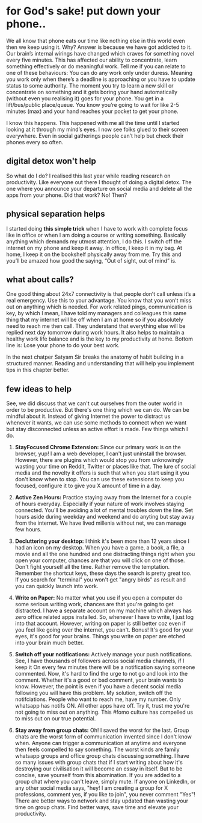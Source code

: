 # for God's sake! put down your phone..

We all know that phone eats our time like nothing else in this world even then we keep using it. Why? Answer is because we have got addicted to it.
Our brain’s internal wirings have changed which craves for something novel every five minutes. This has affected our ability to concentrate, learn something effectively or do meaningful work.
Tell me if you can relate to one of these behaviours:
You can do any work only under duress. Meaning you work only when there’s a deadline is approaching or you have to update status to some authority.
The moment you try to learn a new skill or concentrate on something and it gets boring your hand automatically (without even you realising it) goes for your phone.
You get in a lift/bus/public place/queue. You know you’re going to wait for like 2-5 minutes (max) and your hand reaches your pocket to get your phone.

I know this happens. This happened with me all the time until I started looking at it through my mind’s eyes. I now see folks glued to their screen everywhere. Even in social gatherings people can’t help but check their phones every so often.

## digital detox won't help

So what do I do? I realised this last year while reading research on productivity. Like everyone out there I thought of doing a digital detox. The one where you announce your departure on social media and delete all the apps from your phone. Did that work? No! Then?

## physical separation helps

I started doing **this simple trick** when I have to work with complete focus like in office or when I am doing a course or writing something. Basically anything which demands my utmost attention, I do this. I switch off the internet on my phone and keep it away. In office, I keep it in my bag. At home, I keep it on the bookshelf physically away from me. Try this and you’ll be amazed how good the saying, “Out of sight, out of mind” is.

## what about calls?

One good thing about 24x7 connectivity is that people don’t call unless it’s a real emergency. Use this to your advantage. You know that you won’t miss out on anything which is needed. For work related pings, communication is key, by which I mean, I have told my managers and colleagues this same thing that my internet will be off when I am at home so if you absolutely need to reach me then call. They understand that everything else will be replied next day tomorrow during work hours. It also helps to maintain a healthy work life balance and is the key to my productivity at home. Bottom line is: Lose your phone to do your best work.

In the next chatper Satyam Sir breaks the anatomy of habit building in a structured manner. Reading and understanding that will help you implement tips in this chapter better.

## few ideas to help

See, we did discuss that we can't cut ourselves from the outer world in order to be productive. But there's one thing which we can do. We can be mindful about it. Instead of giving Internet the power to distract us whenever it wants, we can use some methods to connect when we want but stay disconnected unless an active effort is made. Few things which I do.

1. **StayFocused Chrome Extension:** Since our primary work is on the browser, yup! I am a web developer, I can't just uninstall the browser. However, there are plugins which would stop you from unknowingly wasting your time on Reddit, Twitter or places like that. The lure of social media and the novelty it offers is such that when you start using it you don't know when to stop. You can use these extensions to keep you focused, configure it to give you X amount of time in a day.

1. **Active Zen Hours:** Practice staying away from the Internet for a couple of hours everyday. Especially if your nature of work involves staying connected. You'll be avoiding a lot of mental troubles down the line. Set hours aside during weekday and weekend and do anyting but stay away from the internet. We have lived millenia without net, we can manage few hours.

1. **Decluttering your desktop:** I think it's been more than 12 years since I had an icon on my desktop. When you have a game, a book, a file, a movie and all the one hundred and one distracting things right when you open your computer, chances are that you will click on one of those. Don't fight yourself all the time. Rather remove the temptation. Remember the shortcut keys, these days the search is pretty great too. If you search for "terminal" you won't get "angry birds" as result and you can quickly launch into work.

1. **Write on Paper:** No matter what you use if you open a computer do some serious writing work, chances are that you're going to get distracted. I have a separate account on my machine which always has zero office related apps installed. So, whenever I have to write, I just log into that account. However, writing on paper is still better coz even if you feel like going over the internet, you can't. Bonus! It's good for your eyes, it's good for your brains. Things you write on paper are etched into your brain much better.

1. **Switch off your notifications:** Actively manage your push notifications. See, I have thousands of followers across social media channels, if I keep it On every few minutes there will be a notification saying someone commented. Now, it's hard to find the urge to not go and look into the comment. Whether it's a good or bad comment, your brain wants to know. However, the point is even if you have a decent social media following you will have this problem. My solution, switch off the notifciations. People who want to reach me, have my number. Only whatsapp has notifs ON. All other apps have off. Try it, trust me you're not going to miss out on anything. This #fomo culture has compelled us to miss out on our true potential.

1. **Stay away from group chats:** Oh! I saved the worst for the last. Group chats are the worst form of communication invented since I don't know when. Anyone can trigger a communication at anytime and everyone then feels compelled to say something. The worst kinds are family whatsapp groups and office group chats discussing something. I have so many issues with group chats that if I start writing about how it's destroying our civilisation it will become an essay in itself. But to be concise, save yourself from this abomination. If you are added to a group chat where you can't leave, simply mute. If anyone on LinkedIn, or any other social media says, "hey! I am creating a group for X professions, comment yes, if you like to join", you never comment "Yes"! There are better ways to network and stay updated than wasting your time on group chats. Find better ways, save time and elevate your productivity.
